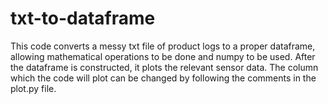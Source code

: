 # txt-to-dataframe
This code converts a messy txt file of product logs to a proper dataframe, allowing mathematical operations to be done and numpy to be used. 
After the dataframe is constructed, it plots the relevant sensor data. The column which the code will plot can be changed by following the comments in the plot.py file.
